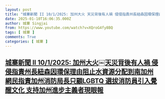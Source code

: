 ```yaml
---
layout: post
title: "城寨新聞 II 10/1/2025: 加州大火￼天災背後有人禍 侵侵指責州長紐森因環保理由阻止水資源分配到南加州 網民指責加州消防局長只顧LGBTQ 選拔消防員引入覺醒文化 支持加州進步主義者現眼報"
date: 2025-01-10T16:06:35.000Z
author: 城寨 Singjai
from: https://www.youtube.com/watch?v=XQroG4fy8BQ
tags: [ 城寨 ]
comments: True
categories: [ 城寨 ]
---
```

<!--1736525195000-->
[城寨新聞 II 10/1/2025: 加州大火￼天災背後有人禍 侵侵指責州長紐森因環保理由阻止水資源分配到南加州 網民指責加州消防局長只顧LGBTQ 選拔消防員引入覺醒文化 支持加州進步主義者現眼報](https://www.youtube.com/watch?v=XQroG4fy8BQ)
------

<div>

</div>
